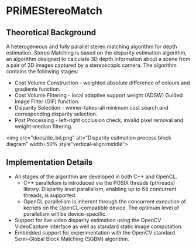 # PRiMEStereoMatch

## Theoretical Background

A heterogeneous and fully parallel stereo matching algorithm for depth estimation. Stereo Matching is based on the disparity estimation algorithm, an algorithm designed to calculate 3D depth information about a scene from a pair of 2D images captured by a stereoscopic camera. The algorithm contains the following stages:

* Cost Volume Construction - weighted absolute difference of colours and gradients function.
* Cost Volume Filtering - local adaptive support weight (ADSW) Guided Image Filter (GIF) function.  
* Disparity Selection - winner-takes-all minimum cost search and corresponding disparity selection.  
* Post Processing - left-right occlusion check, invalid pixel removal and weight-median filtering.  

<img src="docs/de_bd.png" alt="Disparity esitmation process block diagram" width=50% style"vertical-align:middle">

## Implementation Details

* All stages of the algorithm are developed in both C++ and OpenCL.  
	* C++ parallelism is introduced via the POSIX threads (pthreads) library. Disparity level parallelism, enabling up to 64 concurrent threads, is supported.  
	* OpenCL parallelism is inherent through the concurrent execution of kernels on the OpenCL-compatible device. The optimum level of parallelism will be device-specific.  
* Support for live video disparity estimation using the OpenCV VideoCapture interface as well as standard static image computation.
* Embedded support for experimentation with the OpenCV standard Semi-Global Block Matching (SGBM) algorithm.
